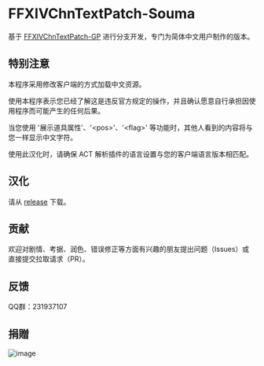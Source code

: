 # FFXIVChnTextPatch-Souma

基于 [FFXIVChnTextPatch-GP](https://github.com/GpointChen/FFXIVChnTextPatch-GP) 进行分支开发，专门为简体中文用户制作的版本。

## 特别注意

本程序采用修改客户端的方式加载中文资源。

使用本程序表示您已经了解这是违反官方规定的操作，并且确认愿意自行承担因使用程序而可能产生的任何后果。

当您使用 '展示道具属性'、'\<pos\>'、'\<flag\>' 等功能时，其他人看到的内容将与您一样显示中文字符。

使用此汉化时，请确保 ACT 解析插件的语言设置与您的客户端语言版本相匹配。

## 汉化

请从 [release](https://github.com/Souma-Sumire/FFXIVChnTextPatch-Souma/releases/latest) 下载。

## 贡献

欢迎对剧情、考据、润色、错误修正等方面有兴趣的朋友提出问题（Issues）或直接提交拉取请求（PR）。

## 反馈

QQ群：231937107

## 捐贈

![image](https://github.com/Souma-Sumire/FFXIVChnTextPatch-Souma/assets/33572696/3a03b0fd-27ba-4062-b48a-009bf2ce637b)
